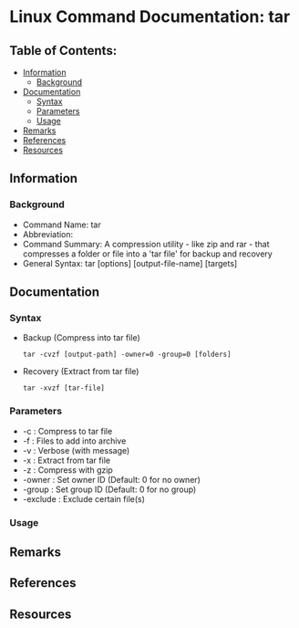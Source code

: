 # Linux Command Documentation: tar

## Table of Contents:
- [Information](#information)
    + [Background](#background)
- [Documentation](#documentation)
    + [Syntax](#syntax)
    + [Parameters](#parameters)
    + [Usage](#usage)
- [Remarks](#remarks)
- [References](#references)
- [Resources](#resources)
    
## Information

### Background

+ Command Name: tar
+ Abbreviation: 
+ Command Summary: A compression utility - like zip and rar - that compresses a folder or file into a 'tar file' for backup and recovery
+ General Syntax: tar [options] [output-file-name] [targets]

## Documentation

### Syntax
+ Backup (Compress into tar file)
    ```console
    tar -cvzf [output-path] -owner=0 -group=0 [folders]
    ```
+ Recovery (Extract from tar file)
    ```console
    tar -xvzf [tar-file]
    ```
    
### Parameters
+ -c : Compress to tar file
+ -f : Files to add into archive
+ -v : Verbose (with message)
+ -x : Extract from tar file
+ -z : Compress with gzip
+ -owner : Set owner ID (Default: 0 for no owner)
+ -group : Set group ID (Default: 0 for no group)
+ -exclude : Exclude certain file(s)

### Usage




## Remarks

## References

## Resources


